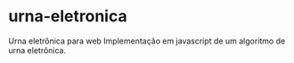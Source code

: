 # urna-eletronica
 Urna eletrônica para web
Implementação em javascript de um algoritmo de urna eletrônica.
